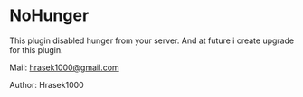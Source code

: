 # NoHunger
This plugin disabled hunger from your server.
And at future i create upgrade for this plugin.

Mail: hrasek1000@gmail.com

Author: Hrasek1000
